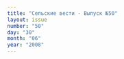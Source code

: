 ```yaml
---
title: "Сельские вести - Выпуск №50"
layout: issue
number: "50"
day: "30"
month: "06"
year: "2008"
---
```

